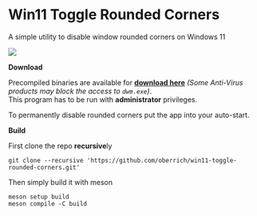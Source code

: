 # Win11 Toggle Rounded Corners
A simple utility to disable window rounded corners on Windows 11

<img src="https://i.imgur.com/5HIQf7n.png">  

**Download**

Precompiled binaries are available for [**download here**](https://github.com/oberrich/win11-toggle-rounded-corners/releases) *(Some Anti-Virus products may block the access to `dwm.exe`)*.  
This program has to be run with **administrator** privileges.

To permanently disable rounded corners put the app into your auto-start.

**Build**

First clone the repo **recursive**ly
```
git clone --recursive 'https://github.com/oberrich/win11-toggle-rounded-corners.git'
```

Then simply build it with meson
```
meson setup build
meson compile -C build
```


